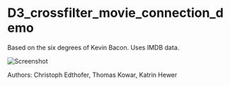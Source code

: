# D3_crossfilter_movie_connection_demo
Based on the six degrees of Kevin Bacon.
Uses IMDB data.

![Screenshot](dl.dropboxusercontent.com/u/9917288/kevin_bacon_screen.jpg)

Authors: Christoph Edthofer, Thomas Kowar, Katrin Hewer
